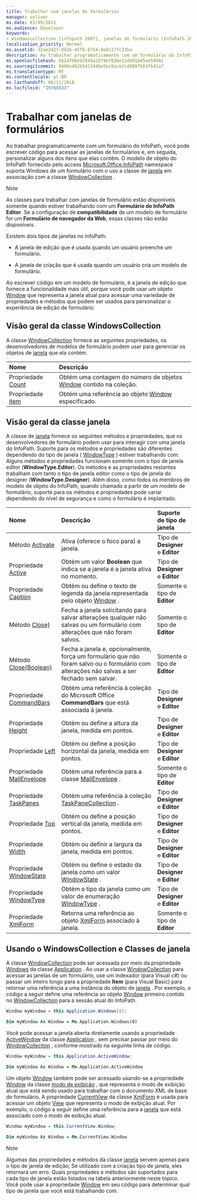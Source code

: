 ```yaml
---
title: Trabalhar com janelas de formulários
manager: soliver
ms.date: 03/09/2015
ms.audience: Developer
keywords:
- windowscollection [infopath 2007], janelas de formulário [InfoPath 2007], a classe de janela [InfoPath 2007]
localization_priority: Normal
ms.assetid: 32ae2427-882b-45f8-8754-0e8c27fc23ba
description: Ao trabalhar programaticamente com um formulário do InfoPath, você pode escrever código para acessar as janelas de formulários e, em seguida, personalizar alguns dos itens que elas contêm. O modelo de objeto do InfoPath fornecido pelo access Microsoft.Office.InfoPath namespace suporta Windows de um formulário com o uso a classe de janela em associação com a classe WindowCollection.
ms.openlocfilehash: 5b24798e92849a2d79bf836e12dd91845ee58942
ms.sourcegitcommit: 9d60cd82b5413446e5bc8ace2cd689f683fb41a7
ms.translationtype: MT
ms.contentlocale: pt-BR
ms.lasthandoff: 06/11/2018
ms.locfileid: "19765633"
---
```

# <a name="work-with-form-windows"></a>Trabalhar com janelas de formulários

Ao trabalhar programaticamente com um formulário do InfoPath, você pode escrever código para acessar as janelas de formulários e, em seguida, personalizar alguns dos itens que elas contêm. O modelo de objeto do InfoPath fornecido pelo access [Microsoft.Office.InfoPath](https://msdn.microsoft.com/library/Microsoft.Office.InfoPath.aspx) namespace suporta Windows de um formulário com o uso a classe de [janela](https://msdn.microsoft.com/library/Microsoft.Office.InfoPath.Window.aspx) em associação com a classe [WindowCollection](https://msdn.microsoft.com/library/Microsoft.Office.InfoPath.WindowCollection.aspx) . 
  
> [!NOTE]
> As classes para trabalhar com janelas de formulário estão disponíveis somente quando estiver trabalhando com um **Formulário do InfoPath Editor**. Se a configuração de **compatibilidade** de um modelo de formulário for um **Formulário de navegador da Web**, essas classes não estão disponíveis. 
  
Existem dois tipos de janelas no InfoPath: 
  
- A janela de edição que é usada quando um usuário preenche um formulário.
    
- A janela de criação que é usada quando um usuário cria um modelo de formulário.
    
Ao escrever código em um modelo de formulário, é a janela de edição que fornece a funcionalidade mais útil, porque você pode usar um objeto [Window](https://msdn.microsoft.com/library/Microsoft.Office.InfoPath.Window.aspx) que representa a janela atual para acessar uma variedade de propriedades e métodos que podem ser usados para personalizar o experiência de edição de formulário. 
  
## <a name="overview-of-the-windowscollection-class"></a>Visão geral da classe WindowsCollection

A classe [WindowCollection](https://msdn.microsoft.com/library/Microsoft.Office.InfoPath.WindowCollection.aspx) fornece as seguintes propriedades, os desenvolvedores de modelos de formulário podem usar para gerenciar os objetos de [janela](https://msdn.microsoft.com/library/Microsoft.Office.InfoPath.Window.aspx) que ela contém. 
  
|**Nome**|**Descrição**|
|:-----|:-----|
|Propriedade [Count](https://msdn.microsoft.com/library/Microsoft.Office.InfoPath.WindowCollection.Count.aspx)  <br/> |Obtém uma contagem do número de objetos [Window](https://msdn.microsoft.com/library/Microsoft.Office.InfoPath.Window.aspx) contido na coleção.  <br/> |
|Propriedade [item](https://msdn.microsoft.com/library/Microsoft.Office.InfoPath.WindowCollection.Item.aspx)  <br/> |Obtém uma referência ao objeto [Window](https://msdn.microsoft.com/library/Microsoft.Office.InfoPath.Window.aspx) especificado.  <br/> |
   
## <a name="overview-of-the-window-class"></a>Visão geral da classe janela

A classe de [janela](https://msdn.microsoft.com/library/Microsoft.Office.InfoPath.Window.aspx) fornece os seguintes métodos e propriedades, que os desenvolvedores de formulário podem usar para interagir com uma janela do InfoPath. Suporte para os métodos e propriedades são diferentes dependendo do tipo de janela ( [WindowType](https://msdn.microsoft.com/library/Microsoft.Office.InfoPath.WindowType.aspx) ) estiver trabalhando com. Alguns métodos e propriedades funcionam somente com o tipo de janela editor (**WindowType.Editor**). Os métodos e as propriedades restantes trabalham com tanto o tipo de janela editor como o tipo de janela do designer (**WindowType.Designer**). Além disso, como todos os membros de modelo de objeto do InfoPath, quando chamado a partir de um modelo de formulário, suporte para os métodos e propriedades pode variar dependendo do nível de segurança e como o formulário é implantado.
  
|**Nome**|**Descrição**|**Suporte de tipo de janela**|
|:-----|:-----|:-----|
|Método [Activate](https://msdn.microsoft.com/library/Microsoft.Office.InfoPath.Window.Activate.aspx)  <br/> |Ativa (oferece o foco para) a janela.  <br/> |Tipo de **Designer** e **Editor**  <br/> |
|Propriedade [Active](https://msdn.microsoft.com/library/Microsoft.Office.InfoPath.Window.Active.aspx)  <br/> |Obtém um valor **Boolean** que indica se a janela é a janela ativa no momento.  <br/> |Tipo de **Designer** e **Editor**  <br/> |
|Propriedade [Caption](https://msdn.microsoft.com/library/Microsoft.Office.InfoPath.Window.Caption.aspx)  <br/> |Obtém ou define o texto de legenda da janela representada pelo objeto [Window](https://msdn.microsoft.com/library/Microsoft.Office.InfoPath.Window.aspx) .  <br/> |Somente o tipo de **Editor**  <br/> |
|Método [Close)](https://msdn.microsoft.com/library/Microsoft.Office.InfoPath.Window.Close.aspx)  <br/> |Fecha a janela solicitando para salvar alterações qualquer não salvas ou um formulário com alterações que não foram salvos.  <br/> |Somente o tipo de **Editor**  <br/> |
|Método [Close(Boolean)](https://msdn.microsoft.com/library/Microsoft.Office.InfoPath.Window.Close.aspx)  <br/> |Fecha a janela e, opcionalmente, força um formulário que não foram salvo ou o formulário com alterações não salvas a ser fechado sem salvar.  <br/> |Somente o tipo de **Editor**  <br/> |
|Propriedade [CommandBars](https://msdn.microsoft.com/library/Microsoft.Office.InfoPath.Window.CommandBars.aspx)  <br/> |Obtém uma referência à coleção do Microsoft Office **CommandBars** que está associada à janela.  <br/> |Tipo de **Designer** e **Editor**  <br/> |
|Propriedade [Height](https://msdn.microsoft.com/library/Microsoft.Office.InfoPath.Window.Height.aspx)  <br/> |Obtém ou define a altura da janela, medida em pontos.  <br/> |Tipo de **Designer** e **Editor**  <br/> |
|Propriedade [Left](https://msdn.microsoft.com/library/Microsoft.Office.InfoPath.Window.Left.aspx)  <br/> |Obtém ou define a posição horizontal da janela, medida em pontos.  <br/> |Tipo de **Designer** e **Editor**  <br/> |
|Propriedade [MailEnvelope](https://msdn.microsoft.com/library/Microsoft.Office.InfoPath.Window.MailEnvelope.aspx)  <br/> |Obtém uma referência para a classe [MailEnvelope](https://msdn.microsoft.com/library/Microsoft.Office.InfoPath.MailEnvelope.aspx) .  <br/> |Somente o tipo de **Editor**  <br/> |
|Propriedade [TaskPanes](https://msdn.microsoft.com/library/Microsoft.Office.InfoPath.Window.TaskPanes.aspx)  <br/> |Obtém uma referência à coleção [TaskPaneCollection](https://msdn.microsoft.com/library/Microsoft.Office.InfoPath.TaskPaneCollection.aspx) .  <br/> |Tipo de **Designer** e **Editor**  <br/> |
|Propriedade [Top](https://msdn.microsoft.com/library/Microsoft.Office.InfoPath.Window.Top.aspx)  <br/> |Obtém ou define a posição vertical da janela, medida em pontos.  <br/> |Tipo de **Designer** e **Editor**  <br/> |
|Propriedade [Width](https://msdn.microsoft.com/library/Microsoft.Office.InfoPath.Window.Width.aspx)  <br/> |Obtém ou definir a largura da janela, medida em pontos.  <br/> |Tipo de **Designer** e **Editor**  <br/> |
|Propriedade [WindowState](https://msdn.microsoft.com/library/Microsoft.Office.InfoPath.Window.WindowState.aspx)  <br/> |Obtém ou define o estado da janela como um valor [WindowState](https://msdn.microsoft.com/library/Microsoft.Office.InfoPath.WindowState.aspx) .  <br/> |Tipo de **Designer** e **Editor**  <br/> |
|Propriedade [WindowType](https://msdn.microsoft.com/library/Microsoft.Office.InfoPath.Window.WindowType.aspx)  <br/> |Obtém o tipo da janela como um valor de enumeração [WindowType](https://msdn.microsoft.com/library/Microsoft.Office.InfoPath.WindowType.aspx) .  <br/> |Tipo de **Designer** e **Editor**  <br/> |
|Propriedade [XmlForm](https://msdn.microsoft.com/library/Microsoft.Office.InfoPath.Window.XmlForm.aspx)  <br/> |Retorna uma referência ao objeto [XmlForm](https://msdn.microsoft.com/library/Microsoft.Office.InfoPath.XmlForm.aspx) associado à janela.  <br/> |Somente o tipo de **Editor**  <br/> |
   
## <a name="using-the-windowscollection-and-window-classes"></a>Usando o WindowsCollection e Classes de janela

A classe [WindowCollection](https://msdn.microsoft.com/library/Microsoft.Office.InfoPath.WindowCollection.aspx) pode ser acessada por meio da propriedade [Windows](https://msdn.microsoft.com/library/Microsoft.Office.InfoPath.Application.Windows.aspx) da classe [Application](https://msdn.microsoft.com/library/Microsoft.Office.InfoPath.Application.aspx) . Ao usar a classe [WindowCollection](https://msdn.microsoft.com/library/Microsoft.Office.InfoPath.WindowCollection.aspx) para acessar as janelas de um formulário, use um indexador (para Visual c#) ou passar um inteiro longo para a propriedade **Item** (para Visual Basic) para retornar uma referência a uma instância do objeto de [janela](https://msdn.microsoft.com/library/Microsoft.Office.InfoPath.Window.aspx) . Por exemplo, o código a seguir define uma referência ao objeto [Window](https://msdn.microsoft.com/library/Microsoft.Office.InfoPath.Window.aspx) primeiro contido no [WindowCollection](https://msdn.microsoft.com/library/Microsoft.Office.InfoPath.WindowCollection.aspx) para a sessão atual do InfoPath. 
  
```cs
Window myWindow = this.Application.Windows[0];
```

```vb
Dim myWindow As Window = Me.Application.Windows(0)
```

Você pode acessar a janela aberta diretamente usando a propriedade [ActiveWindow](https://msdn.microsoft.com/library/Microsoft.Office.InfoPath.Application.ActiveWindow.aspx) da classe [Application](https://msdn.microsoft.com/library/Microsoft.Office.InfoPath.Application.aspx) , sem precisar passar por meio do [WindowCollection](https://msdn.microsoft.com/library/Microsoft.Office.InfoPath.WindowCollection.aspx) , conforme mostrado na seguinte linha de código. 
  
```cs
Window myWindow = this.Application.ActiveWindow;
```

```vb
Dim myWindow As Window = Me.Application.ActiveWindow
```

Um objeto [Window](https://msdn.microsoft.com/library/Microsoft.Office.InfoPath.Window.aspx) também pode ser acessado usando-se a propriedade [Window](https://msdn.microsoft.com/library/Microsoft.Office.InfoPath.View.Window.aspx) da classe [modo de exibição](https://msdn.microsoft.com/library/Microsoft.Office.InfoPath.View.aspx) , que representa o modo de exibição atual que está sendo usado para trabalhar com o documento XML de base do formulário. A propriedade [CurrentView](https://msdn.microsoft.com/library/Microsoft.Office.InfoPath.XmlForm.CurrentView.aspx) da classe [XmlForm](https://msdn.microsoft.com/library/Microsoft.Office.InfoPath.XmlForm.aspx) é usada para acessar um objeto [View](https://msdn.microsoft.com/library/Microsoft.Office.InfoPath.View.aspx) que representa o modo de exibição atual. Por exemplo, o código a seguir define uma referência para a [janela](https://msdn.microsoft.com/library/Microsoft.Office.InfoPath.Window.aspx) que está associado com o modo de exibição atual. 
  
```cs
Window myWindow = this.CurrentView.Window;
```

```vb
Dim myWindow As Window = Me.CurrentView.Window
```

> [!NOTE]
> Algumas das propriedades e métodos da classe [janela](https://msdn.microsoft.com/library/Microsoft.Office.InfoPath.Window.aspx) servem apenas para o tipo de janela de edição; Se utilizado com a criação tipo de janela, eles retornará um erro. Quais propriedades e métodos são suportados para cada tipo de janela estão listados na tabela anteriormente neste tópico. Você pode usar a propriedade [Window](https://msdn.microsoft.com/library/Microsoft.Office.InfoPath.Window.aspx) em seu código para determinar qual tipo de janela que você está trabalhando com. 
  

